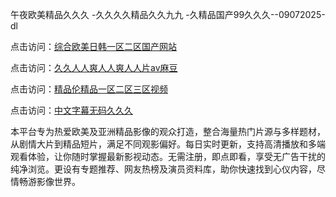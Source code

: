 午夜欧美精品久久久 -久久久久精品久久九九 -久精品国产99久久久--09072025-dl


点击访问：<a href="https://heiliaoll4qsx.pages.dev">综合欧美日韩一区二区国产网站</a>

点击访问：<a href="https://heiliaowzu4ur.pages.dev">久久人人爽人人爽人人片av麻豆</a>

点击访问：<a href="https://heiliaozj3tjd.pages.dev">精品伦精品一区二区三区视频</a>

点击访问：<a href="https://heiliaoe8ajia.pages.dev">中文字幕无码久久久</a>


本平台专为热爱欧美及亚洲精品影像的观众打造，整合海量热门片源与多样题材，从剧情大片到精品短片，满足不同观影偏好。每日实时更新，支持高清播放和多端观看体验，让你随时掌握最新影视动态。无需注册，即点即看，享受无广告干扰的纯净浏览。更设有专题推荐、网友热榜及演员资料库，助你快速找到心仪内容，尽情畅游影像世界。

<span style="display:none;">[Canonical link](https://github.com/et09072025/et04)</span>

